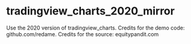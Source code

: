 # tradingview_charts_2020_mirror
Use the 2020 version of tradingview_charts. Credits for the demo code: github.com/redame. Credits for the source: equitypandit.com
